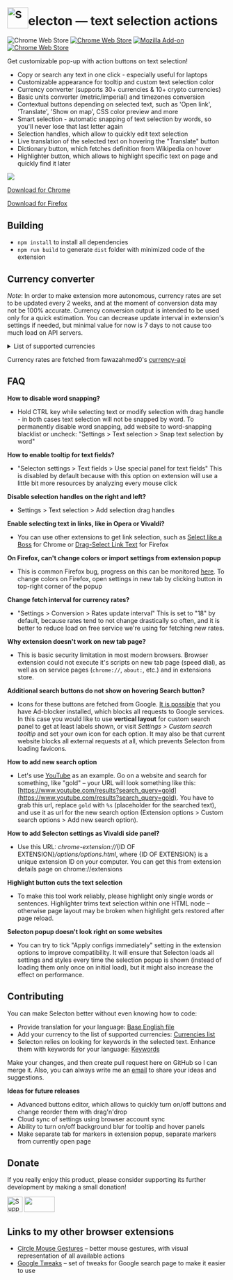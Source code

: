 # <sub><img src="https://github.com/emvaized/selecton-extension/blob/master/icons/logo-48.png" height="48" width="48" alt="S"></sub>electon — text selection actions

![Chrome Web Store](https://img.shields.io/chrome-web-store/v/pemdbnndbdpbelmfcddaihdihdfmnadi?label=version)
[![Chrome Web Store](https://img.shields.io/chrome-web-store/users/pemdbnndbdpbelmfcddaihdihdfmnadi?label=users&logo=googlechrome&logoColor=white)](https://chrome.google.com/webstore/detail/selection-actions/pemdbnndbdpbelmfcddaihdihdfmnadi)
[![Mozilla Add-on](https://img.shields.io/amo/users/selection-actions?color=%23FF6611&label=users&logo=Firefox)](https://addons.mozilla.org/firefox/addon/selection-actions/)
[![Chrome Web Store](https://img.shields.io/chrome-web-store/rating/pemdbnndbdpbelmfcddaihdihdfmnadi)](https://chrome.google.com/webstore/detail/selecton/pemdbnndbdpbelmfcddaihdihdfmnadi/reviews)

Get customizable pop-up with action buttons on text selection!
* Copy or search any text in one click - especially useful for laptops
* Customizable appearance for tooltip and custom text selection color
* Currency converter (supports 30+ currencies & 10+ crypto currencies)
* Basic units converter (metric/imperial) and timezones conversion
* Contextual buttons depending on selected text, such as 'Open link', 'Translate', 'Show on map', CSS color preview and more 
* Smart selection - automatic snapping of text selection by words, so you'll never lose that last letter again
* Selection handles, which allow to quickly edit text selection
* Live translation of the selected text on hovering the "Translate" button
* Dictionary button, which fetches definition from Wikipedia on hover
* Highlighter button, which allows to highlight specific text on page and quickly find it later

<img src="https://github.com/emvaized/selecton-extension/blob/master/screenshots/screenshot.png">


[Download for Chrome](https://chrome.google.com/webstore/detail/selection-actions/pemdbnndbdpbelmfcddaihdihdfmnadi)

[Download for Firefox](https://addons.mozilla.org/firefox/addon/selection-actions/)



## Building
- `npm install` to install all dependencies
- `npm run build` to generate `dist` folder with minimized code of the extension


## Currency converter
*Note*:
In order to make extension more autonomous, currency rates are set to be updated every 2 weeks, and at the moment of conversion data may not be 100% accurate. Currency conversion output is intended to be used only for a quick estimation. You can decrease update interval in extension's settings if needed, but minimal value for now is 7 days to not cause too much load on API servers.

<details>
  <summary>List of supported currencies</summary>
  
```
AUD — Australian Dollar
BGN — Bulgarian Lev
BRL — Brazilian real
CAD — Canadian Dollar
CHF — Swiss Franc
CNY — Chinese Yuan
CRC — Costa Rican Colon 
CZK — Czech Koruna
DKK — Danish Krone 
EUR — Euro
GBP — British Pound 
HKD — Hong Kong dollar
ILS — Israeli New Sheqel
INR — Indian Rupee
IRR — Iranian Rial
JPY — Japanese Yen
KPW — North Korean Won
KRW — South Korean Won
KZT — Kazakhstani Tenge
MNT — Mongolian Tugrik 
MXN — Mexican Peso
NGN — Nigerian Naira
NOK — Norwegian krone
PLN — Polish złoty
RUB — Russian Ruble
SAR — Saudi Riyal
SEK — Swedish Krona
TRY — Turkish Lira 
UAH — Ukrainian Hryvnia
USD — United States Dollar
VND — Vietnamese Dong
ZAR — Rand

Crypto:
BTC — Bitcoin
ETH — Etherium
LTC — Litecoin
ADA — Cardano
BCH — Bitcoin Cash
XRP — Ripple
ZEC — Zcash
XMR — Monero
ZCL — ZClassic
DOGE — Dogecoin
IOTA (MIOTA)
EOS
```
</details>


Currency rates are fetched from fawazahmed0's [currency-api](https://github.com/fawazahmed0/exchange-api/blob/main/README.md)


## FAQ

**How to disable word snapping?**

* Hold CTRL key while selecting text or modify selection with drag handle - in both cases text selection will not be snapped by word.
To permanently disable word snapping, add website to word-snapping blacklist or uncheck:
"Settings > Text selection > Snap text selection by word"

**How to enable tooltip for text fields?**

* "Selecton settings > Text fields > Use special panel for text fields"
This is disabled by default because with this option on extension will use a little bit more resources by analyzing every mouse click

**Disable selection handles on the right and left?**

* Settings > Text selection > Add selection drag handles

**Enable selecting text in links, like in Opera or Vivaldi?**

* You can use other extensions to get link selection, such as [Select like a Boss](https://chrome.google.com/webstore/detail/select-like-a-boss/mbnnmpmcijodolgeejegcijdamonganh) for Chrome or [Drag-Select Link Text](https://addons.mozilla.org/firefox/addon/drag-select-link-text/) for Firefox

**On Firefox, can't change colors or import settings from extension popup**

* This is common Firefox bug, progress on this can be monitored [here](https://bugzilla.mozilla.org/show_bug.cgi?id=1378527).
To change colors on Firefox, open settings in new tab by clicking button in top-right corner of the popup

**Change fetch interval for currency rates?**

* "Settings > Conversion > Rates update interval"
This is set to "18" by default, because rates tend to not change drastically so often, and it is better to reduce load on free service we're using for fetching new rates.

**Why extension doesn't work on new tab page?**
* This is basic security limitation in most modern browsers. Browser extension could not execute it's scripts on new tab page (speed dial), as well as on service pages (`chrome://`, `about:`, etc.) and in extensions store.

**Additional search buttons do not show on hovering Search button?**

* Icons for these buttons are fetched from Google. [It is possible](https://github.com/emvaized/selecton-extension/issues/5#issuecomment-830542219) that you have Ad-blocker installed, which blocks all requests to Google services. In this case you would like to use **vertical layout** for custom search panel to get at least labels shown, or visit *Settings > Custom search tooltip* and set your own icon for each option. It may also be that current website blocks all external requests at all, which prevents Selecton from loading favicons.

**How to add new search option**
* Let's use [YouTube](https://youtube.com) as an example. Go on a website and search for something, like "gold" – your URL will look something like this: [https://www.youtube.com/results?search_query=gold](https://www.youtube.com/results?search_query=gold). You have to grab this url, replace `gold` with `%s` (placeholder for the searched text), and use it as url for the new search option (Extension options > Custom search options > Add new search option).

**How to add Selecton settings as Vivaldi side panel?**

* Use this URL: *chrome-extension://*{ID OF EXTENSION}*/options/options.html*, where {ID OF EXTENSION} is a unique extension ID on your computer. You can get this from extension details page on chrome://extensions

**Highlight button cuts the text selection**

* To make this tool work reliably, please highlight only single words or sentences. Highlighter trims text selection within one HTML node – otherwise page layout may be broken when highlight gets restored after page reload.

**Selecton popup doesn't look right on some websites**

* You can try to tick "Apply configs immediately" setting in the extension options to improve compatibility. It will ensure that Selecton loads all settings and styles every time the selection popup is shown (instead of loading them only once on initial load), but it might also increase the effect on performance.   


## Contributing
You can make Selecton better without even knowing how to code:
- Provide translation for your language: [Base English file](https://github.com/emvaized/selecton-extension/blob/master/_locales/en/messages.json)
- Add your currency to the list of supported currencies: [Currencies list](https://github.com/emvaized/selecton-extension/blob/master/src/data/currencies.js)
- Selecton relies on looking for keywords in the selected text. Enhance them with keywords for your language: [Keywords](https://github.com/emvaized/selecton-extension/blob/master/src/data/keywords.js)

Make your changes, and then create pull request here on GitHub so I can merge it.
Also, you can always write me an [email](mailto:maximtsyba@gmail.com) to share your ideas and suggestions.

**Ideas for future releases**

- Advanced buttons editor, which allows to quickly turn on/off buttons and change reorder them with drag'n'drop
- Cloud sync of settings using browser account sync
- Ability to turn on/off background blur for tooltip and hover panels
- Make separate tab for markers in extension popup, separate markers from currently open page


## Donate
If you really enjoy this product, please consider supporting its further development by making a small donation! 

<a href="https://ko-fi.com/emvaized"><img src="https://user-images.githubusercontent.com/7586345/125668092-55af2a45-aa7d-4795-93ed-de0a9a2828c5.png" alt="Support on Ko-fi" height="35"></a>    <a href="https://www.paypal.com/donate/?business=2KDNGXNUVZW7N&no_recurring=0&currency_code=USD"><img src="https://www.paypalobjects.com/en_US/DK/i/btn/btn_donateCC_LG.gif" height="35" width="70"/></a> 


## Links to my other browser extensions
* [Circle Mouse Gestures](https://github.com/emvaized/circle-mouse-gestures) – better mouse gestures, with visual representation of all available actions
* [Google Tweaks](https://github.com/emvaized/google-tiles-extension) – set of tweaks for Google search page to make it easier to use
